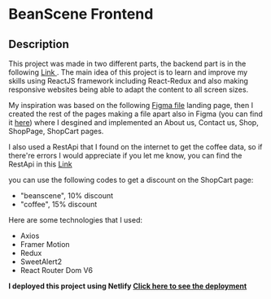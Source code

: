 # BeanScene Frontend

## Description

This project was made in two different parts, the backend part is in the following [Link ](https://github.com/Facusan2016/CoffeeShopBackend). The main idea of this project is to learn and improve my skills using ReactJS framework including React-Redux and also making responsive websites being able to adapt the content to all screen sizes.

My inspiration was based on the following [Figma file](https://www.figma.com/community/file/1201418433329014860) landing page, then I created the rest of the pages making a file apart also in Figma (you can find it [here](https://www.figma.com/file/m3S8TMIdLEnq0utfy2qnn7/Bean-Scene-Coffee-Landingpage-(Community)?t=0sVvK7M9SlQKJBty-0)) where I desgined and implemented an About us, Contact us, Shop, ShopPage, ShopCart pages.

I also used a RestApi that I found on the internet to get the coffee data, so if there're errors I would appreciate if you let me know, you can find the RestApi in this [Link](https://api.sampleapis.com/coffee/hot)

you can use the following codes to get a discount on the ShopCart page:
 
 - "beanscene", 10% discount
 - "coffee", 15% discount
 

Here are some technologies that I used:

- Axios
- Framer Motion
- Redux
- SweetAlert2
- React Router Dom V6



**I deployed this project using Netlify [Click here to see the deployment](https://beanscene.netlify.app/)**
